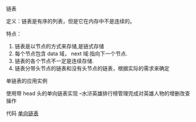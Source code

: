 链表

定义：链表是有序的列表，但是它在内存中不是连续的。

特点：

 1) 链表是以节点的方式来存储,是链式存储
 2) 每个节点包含 data 域， next 域:指向下一个节点.
 3) 链表的各个节点不一定是连续存储.
 4) 链表分带头节点的链表和没有头节点的链表，根据实际的需求来确定

单链表的应用实例

使用带 head 头的单向链表实现 –水浒英雄排行榜管理完成对英雄人物的增删改查操作

代码
[单向链表](../datastructure/linkedlist/LinkedList.java)